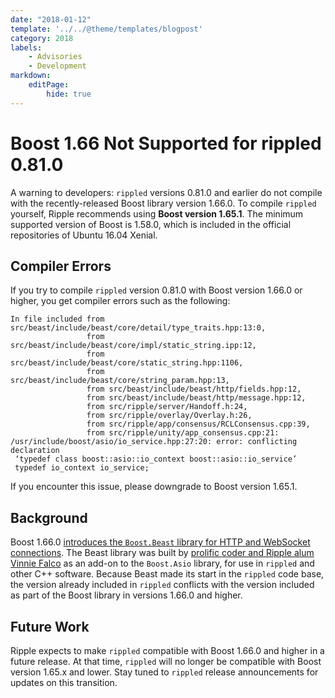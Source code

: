 ```yaml
---
date: "2018-01-12"
template: '../../@theme/templates/blogpost'
category: 2018
labels:
    - Advisories
    - Development
markdown:
    editPage:
        hide: true
---
```

# Boost 1.66 Not Supported for rippled 0.81.0

A warning to developers: `rippled` versions 0.81.0 and earlier do not compile with the recently-released Boost library version 1.66.0. To compile `rippled` yourself, Ripple recommends using **Boost version 1.65.1**. The minimum supported version of Boost is 1.58.0, which is included in the official repositories of Ubuntu 16.04 Xenial.

## Compiler Errors

If you try to compile `rippled` version 0.81.0 with Boost version 1.66.0 or higher, you get compiler errors such as the following:

```
In file included from src/beast/include/beast/core/detail/type_traits.hpp:13:0,
                 from src/beast/include/beast/core/impl/static_string.ipp:12,
                 from src/beast/include/beast/core/static_string.hpp:1106,
                 from src/beast/include/beast/core/string_param.hpp:13,
                 from src/beast/include/beast/http/fields.hpp:12,
                 from src/beast/include/beast/http/message.hpp:12,
                 from src/ripple/server/Handoff.h:24,
                 from src/ripple/overlay/Overlay.h:26,
                 from src/ripple/app/consensus/RCLConsensus.cpp:39,
                 from src/ripple/unity/app_consensus.cpp:21:
/usr/include/boost/asio/io_service.hpp:27:20: error: conflicting declaration
 ‘typedef class boost::asio::io_context boost::asio::io_service’
 typedef io_context io_service;
```

If you encounter this issue, please downgrade to Boost version 1.65.1.

## Background

Boost 1.66.0 [introduces the `Boost.Beast` library for HTTP and WebSocket connections](http://www.boost.org/doc/libs/1_66_0/libs/beast/doc/html/beast/introduction.html). The Beast library was built by [prolific coder and Ripple alum Vinnie Falco](https://github.com/vinniefalco) as an add-on to the `Boost.Asio` library, for use in `rippled` and other C++ software. Because Beast made its start in the `rippled` code base, the version already included in `rippled` conflicts with the version included as part of the Boost library in versions 1.66.0 and higher.

## Future Work

Ripple expects to make `rippled` compatible with Boost 1.66.0 and higher in a future release. At that time, `rippled` will no longer be compatible with Boost version 1.65.x and lower. Stay tuned to `rippled` release announcements for updates on this transition.
